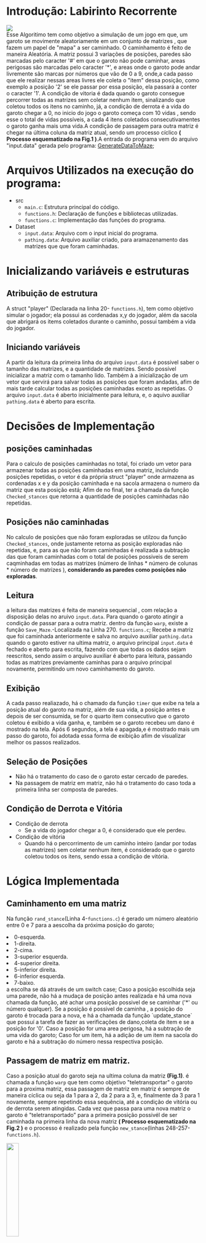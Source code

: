 # Introdução: Labirinto Recorrente
<img align="center" src="https://img.shields.io/badge/C-00599C?style=for-the-badge&logo=c&logoColor=white"/> </br>
Esse Algoritimo tem como objetivo a simulação de um jogo em que, um garoto se movimente aleatoriamente em um conjunto de matrizes , que fazem um papel de "mapa" a ser caminhado. O caminhamento é feito de maneira Aleatória. A matriz possui 3 variações de posições, paredes são marcadas pelo caracter '#' em que o garoto não pode caminhar, areas perigosas são marcadas pelo caracter '*', e areas onde o garoto pode andar livremente são marcas por números que vão de 0 a 9, onde,a cada passo que ele realizar nessas areas livres ele coleta o "item" dessa posição, como exemplo a posição '2' se ele passar por essa posição, ela passará a conter o caracter '1'. A condição de vitoria é dada quando o garoto consegue percorrer todas as matrizes sem coletar nenhum item, sinalizando que coletou todos os itens no caminho, já, a condição de derrota é a vida do garoto chegar a 0, no inicio do jogo o garoto começa com 10 vidas , sendo esse o total de vidas possíveis, a cada 4 itens coletados consecutivamentes o garoto ganha mais uma vida.A condição de passagem para outra matriz é chegar na última coluna da matriz atual, sendo um processo cíclico **( Processo esquematizado na Fig.1 )**.A entrada do programa vem do arquivo "input.data" gerada pelo programa: <a href="https://github.com/mpiress/GenerateDataToMaze">GenerateDataToMaze</a>;</br>

# Arquivos Utilizados na execução do programa:
* src
  * ```main.c```: Estrutura principal do código.
  * ```functions.h```: Declaração de funções e bibliotecas utilizadas. 
  * ```functions.c```: Implementação das funções do programa.
* Dataset
  * ```input.data```: Arquivo com o input inicial do programa.
  * ```pathing.data```: Arquivo auxiliar criado, para aramazenamento das matrizes que que foram caminhadas.

# Inicializando variáveis e estruturas
## Atribuição de estrutura
A struct "player" (Declarada na linha 20- `functions.h`), tem como objetivo simular o jogador; ela possui as cordenadas x,y do jogador, além da sacola que abrigará os items coletados durante o caminho, possui também a vida do jogador.   
## Iniciando variáveis
A partir da leitura da primeira linha do arquivo ```input.data``` é possivel saber o tamanho das matrizes, e a quantidade de matrizes. Sendo possível inicializar a matriz com o tamanho lido. Também à a inicialização de um vetor que servirá para salvar todas as posições que foram andadas, afim de mais tarde calcular todas as posições caminhadas exceto as repetidas. O arquivo ```input.data``` é aberto inicialmente para leitura, e, o aquivo auxiliar ```pathing.data``` é aberto para escrita.
# Decisões de Implementação
## posições caminhadas
Para o calculo de posições caminhadas no total, foi criado um vetor para armazenar todas as posições caminhadas em uma matriz, incluindo posições repetidas, o vetor é da própria struct "player" onde armazena as cordenadas x e y da posição caminhada e na sacola armazena o numero da matriz que esta posição está; Afim de no final, ter a chamada da função `Checked_stances` que retorna a quantidade de posições caminhadas não repetidas.
## Posições não caminhadas
No calculo de posições que não foram exploradas se utilzou da função `Checked_stances`, onde justamente retorna as posição exploradas não repetidas, e, para as que não foram caminhadas é realizada a subtração das que foram caminhadas com o total de posições possiveis de serem caqminhadas em todas as matrizes (número de linhas * número de colunas * número de matrizes ), **considerando as paredes como posições não exploradas**. 
## Leitura
a leitura das matrizes é feita de maneira sequencial , com relação a disposição delas no aruivo `input.data`. Para quando o garoto atingir a condição de passar para a outra matriz. dentro da função `warp`, existe a função `Save_Maze`.-Localizada na Linha 270. `functions.c`;
Recebe a matriz que foi caminhada anteriormente e salva no arquivo auxiliar `pathing.data` quando o garoto estiver na ultima matriz, o arquivo principal `input.data` é fechado e aberto para escrita, fazendo com que todas os dados sejam reescritos, sendo assim o arquivo auxiliar é aberto para leitura, passando todas as matrizes previamente caminhas para o arquivo principal novamente, permitindo um novo caminhamento do garoto.
## Exibição
A cada passo realiazado, há o chamado da função `timer` que exibe na tela a posição atual do garoto na matriz, além de sua vida, a posição antes e depois de ser consumida, se for o quarto item consecutivo que o garoto coletou é exibido a vida ganha, e, também se o garoto recebeu um dano é mostrado na tela. Após 6 segundos, a tela é apagada,e é mostrado mais um passo do garoto, foi adotada essa forma de exibição afim de visualizar melhor os passos realizados.
## Seleção de Posições
* Não há o tratamento do caso de o garoto estar cercado de paredes.
* Na passagem de matriz em matriz, não há o tratamento do caso toda a primeira linha ser composta de paredes.
## Condição de Derrota e Vitória
* Condição de derrota
  * Se a vida do jogador chegar a 0, é considerado que ele perdeu.
* Condição de vitória
  * Quando há o percorrimento de um caminho inteiro (andar por todas as matrizes) sem coletar nenhum item, é considerado que o garoto coletou todos os itens, sendo essa a condição de vitória.

# Lógica Implementada
## Caminhamento em uma matriz 
Na função `rand_stance`(Linha 4-```functions.c```) é gerado um número aleatório entre 0 e 7 para a aescolha da próxima posição do garoto;
<li>0-esquerda.</li>
<li>1-direita.</li>
<li>2-cima.</li>
<li>3-superior esquerda.</li>
<li>4-superior direita.</li>
<li>5-inferior direita.</li>
<li>6-inferior esquerda.</li>
<li>7-baixo.</li>
a escolha se dá através de um switch case;  Caso a posição escolhida seja uma parede, não há a mudaça de posição antes realizada e há uma nova chamada da função, até achar uma posição possivel de se caminhar ('*' ou número qualquer). Se a posição é possivel de caminha , a posição do garoto é trocada para a nova, e há a chamada da função `update_stance` que possuí a tarefa de fazer as verificações de dano,coleta de item e se a posição for '0'. Caso a posição for uma area perigosa, há a subtração de uma vida do garoto; Caso for um item, há a adição de um item na sacola do garoto e há a subtração do número nessa respectiva posição.</br>

## Passagem de matriz em matriz.
Caso a posição atual do garoto seja na ultima coluna da matriz **(Fig.1)**. é chamada a função `warp` que tem como objetivo "teletransportar" o garoto para a proxima matriz, essa passagem de matriz em matriz é sempre de maneira cíclica ou seja da 1 para a 2, da 2 para a 3, e, finalmente da 3 para 1 novamente, sempre repetindo essa sequência, até a condição de vitória ou de derrota serem atingidas. Cada vez que passa para uma nova matriz o garoto é  "teletransportado" para a primeira posição possivél de ser caminhada na primeira linha da nova matriz **( Processo esquematizado na Fig.2 )** e o processo é realizado pela função `new_stance`(linhas 248-257-`functions.h`).</br>


<img src="img/Fig.1.png" width="25%"></br>

### Matriz em Matriz(Fig.1)

<img src="img/fIG.2.png" width="18%"></br>

### Matriz em Matriz(Fig.2)

## Calculo dos status finais do jogador
* Perigos totais enfrentados.
  * A cada perigo, que o garoto enfrenta, a um incremento em uma variavel inteira, que contabiliza o total de perigos enfrentados, no final é impresso na tela o valor dessa variavel.
* Quantidade de itens coletados
  * Para descobrir esse valor, basta ver a quantia que está dentro da sacola do jogador.
* Posições caminhadas e não caminhadas, já foram especificadas no tópico: <u>Decisões de Implementação</u>

# Resultados
Ao atingir ou a condição de vitória ou a condição de derrota, será impresso na tela os status do garoto, com os seguintes resultados:
Logo acima da impressão dos status é dito se o garoto venceu ou perdeu.
* Perigos totais enfrentados.
* Quantidade de itens coletados
* Número total de posições caminhadas (não repetidas).
* Número total de posições não caminhadas.

# Exemplo de execução
Para esse exemplo, A função `timer` foi desativada, afim de minimizar o tempo gasto na impressão de passo a passo.**será mostrado os status do jogador**, Como exemplo de entrada , possuimos 4 matrizes de tamanho 3x3 no arquivo `input.data`.
## Entrada.
*input.data*
| 3 | 3 | 4 |
|---|---|---|
| * | # | * |
| 5 | 2 | # |
| * | * | 2 |
|   |   |   |
| 4 | * | * |
| * | # | * |
| 2 | # | 3 |
|   |   |   |
| 2 | 4 | * |
| 4 | 1 | * |
| 2 | * | * |
|   |   |   |
| # | # | 4 |
| 4 | * | * |
| 5 | 2 | 3 |
## Saída.
<div>
Exemplo de saida.1:</br>
<img src="img/exemplo_execut1.png" width="40%">
</div>
<div>
Exemplo de saida.2:</br>
<img src="img/exemplo_execut2.png" width="40%">
</div>
<div>
Exemplo de saida.3:</br>
<img src="img/exemplo_execut3.png" width="40%">
</div>

# Conclusões
## Analise de Resultados.
Como foi possível analisar nos *Exemplos de saída* , o garoto perdeu em todos os casos exemplo. O que nos leva a conclusão que a maneira de caminhar aleatoriamente sobre a matriz não é eficaz, uma vez que a condição de vitoria é raramente atingida. Comparando com o último trabalho realizado: <a href="https://github.com/joaopedrofreitas/Greedy-Algorithm">Greedy Algorithm</a>, com a forma aleatória de percorrimento não é possivel traçar um custo definido, uma vez que, a cada execução há novos resultados para uma mesma base de dados, dependendo do fator "sorte" para a obtenção de um resultado satisfatório (condição de vitoria). Levando isso em conta, comparando com trabalhos realizados anteriormente, a maneira aleatória de percorrimento é extremamente ineficaz, dependendo do acaso para obtenção de um resultado satisfatório.
## Análise de custo computacional.
Como foi dito, para uma mesma base de dados, a cada execução, obtemnos um resultado diferente.E, na maioria dos resultados não conseguiremos a condição de vitoria.Para a estimativa do custo computacional, podemos estipular casos onde, todos os valores gerados aleatoriamente pela função `rand_stance` vão para a direita ou para diagona inferior direita. Porém, no caso de uma execução padrão, onde a chance do valor aleatorio ser o mesmo sempre, é ínfima, é impossivel analisar um custo computacional, para todo o programa.

# Compilção e Execução
<p>
    <i>Este código possui um arquivo Makefile que facilita a compilação e execução do programa</br>As diretrizes de execução deste
    Make file são:<i>
    <table border="1">
      <tr><td><u>make clean</u></td> <td>Apaga a última compilação realizada contida na pasta build</td></tr>
      <tr><td><u>make</u></td> <td>Executa a compilação do programa utilizando o gcc, e o resultado vai para a pasta build.</td></tr>
      <tr><td><u>make run</u></td> <td>Executa o programa da pasta build após o programa já estar compilado </td></tr>
    </table>
    <i>Para a execução do programa utilize <u>make</u> para realizar a compilação e logo após utilize <u>make run</u> para executar o programa</i>
</p>

# Referencias
CORMEN, Thomas H. et al. Algoritmos: Teoria e Prática. 3. ed. Rio de Janeiro: Elsevier, 2012. Capítulo 5.

# Autor
E-mail: joaopedrofdpd2205@gmail.com</br>
3° Período-2023-Engenharia de Computação-CEFET-MG